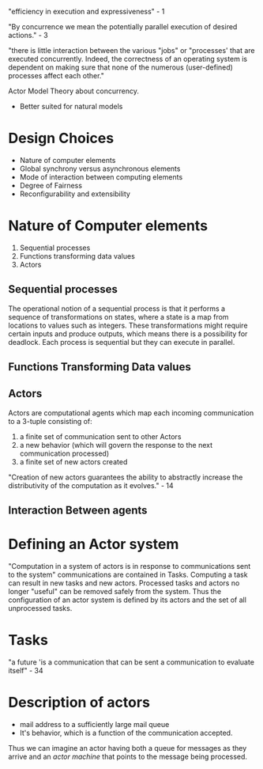 "efficiency in execution and expressiveness"  - 1

"By concurrence we mean the potentially parallel execution of desired actions." - 3

"there is little interaction between the various "jobs" or "processes' that are executed concurrently. Indeed, the correctness of an operating system is dependent on making sure that none of the numerous (user-defined) processes affect each other."


Actor Model Theory about concurrency.
- Better suited for natural models


# Design Choices

- Nature of computer elements
- Global synchrony versus asynchronous elements
- Mode of interaction between computing elements
- Degree of Fairness
- Reconfigurability and extensibility


# Nature of Computer elements

1. Sequential processes
2. Functions transforming data values
3. Actors


## Sequential processes

The operational notion of a sequential process is that it performs a sequence of transformations on states, where a state is a map from locations to values such as integers.
These transformations might require certain inputs and produce outputs, which means there is a possibility for deadlock. Each process is sequential but they can execute in parallel.

## Functions Transforming Data values


## Actors
Actors are computational agents which map each incoming communication to a 3-tuple consisting of:
1. a finite set of communication sent to other Actors
2. a new behavior (which will govern the response to the next communication processed)
3. a finite set of new actors created


"Creation of new actors guarantees the ability to abstractly increase the distributivity of the computation as it evolves." - 14

## Interaction Between agents


# Defining an Actor system
"Computation in a system of actors is in response to communications sent to the system"
communications are contained in Tasks.  Computing a task can result in new tasks and new actors.  Processed tasks and actors no longer "useful" can be removed safely from the system.  Thus the configuration of an actor system is defined by its actors and the set of all unprocessed tasks.

# Tasks
"a future 'is a communication that can be sent a communication to evaluate itself" - 34


# Description of actors
- mail address to a sufficiently large mail queue
- It's behavior, which is a function of the communication accepted.


Thus we can imagine an actor having both a queue for messages as they arrive and an *actor machine* that points to the message being processed.
